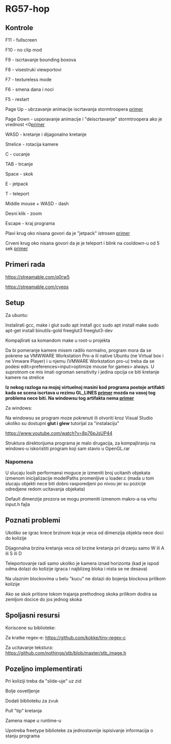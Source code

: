 # RG57-hop


## Kontrole

F11 - fullscreen

F10 - no clip mod

F9 - iscrtavanje bounding boxova

F8 - visestruki viewportovi

F7 - textureless mode

F6 - smena dana i noci

F5 - restart

Page Up - ubrzavanje animacije iscrtavanja stormtroopera [primer](https://gyazo.com/8d072249e81f36c8f0ac08080903c25f)

Page Down - usporavanje animacije i "deiscrtavanje" stormtroopera ako je vrednost <0[primer](https://gyazo.com/40bd200643d8cfd8ce6145194a407388)

WASD - kretanje i dijagonalno kretanje
 
Strelice - rotacija kamere

C - cucanje

TAB - trcanje

Space - skok

E - jetpack

T - teleport

Middle mouse + WASD - dash

Desni klik - zoom

Escape - kraj programa

Plavi krug oko nisana govori da je "jetpack" istrosen [primer](https://gyazo.com/39829cedca9250ff2d76b6d2d3365b02)

Crveni krug oko nisana govori da je je teleport i blink na cooldown-u od 5 sek [primer](https://gyazo.com/ae9c9c8d92ad44f0d73c8d08c2539232)
## Primeri rada
https://streamable.com/q0rw5

https://streamable.com/cyeps

## Setup

Za ubuntu:

Instalirati gcc, make i glut
sudo apt install gcc
sudo apt install make
sudo apt-get install binutils-gold freeglut3 freeglut3-dev 

Kompajlirati sa komandom make u root-u projekta

Da bi pomeranje kamere misem radilo normalno, program mora da se pokrene sa VMWWARE Workstation Pro-a ili native Ubuntu (ne Virtual box i ne Vmware Player) i u njemu (VMWARE Workstation pro-u) treba da se podesi edit>preferences>input>optimize mouse for games> always.
U suprotnom ce mis imati ogroman sensitivity i jedina opcija ce biti kretanje kamere na strelice

**Iz nekog razloga na mojoj virtuelnoj masini kod programa postoje artifakti kada se scena iscrtava u rezimu GL_LINES [primer](https://gyazo.com/fb9e1695cfcf707c4b7928b48d046156)
mozda na vasoj tog problema nece biti. Na windowsu tog artifakta nema [primer](https://gyazo.com/e42b0237a4c03971c76a8568a321619c)**


Za windows:

Na windowsu se program moze pokrenuti ili otvoriti kroz Visual Studio ukoliko su dostupni **glut i glew**
tutorijal za "instalaciju"

https://www.youtube.com/watch?v=8p76pJsUP44

Struktura direktorijuma programa je malo drugacija, za kompajliranju na windows-u iskoristiti program koji sam stavio u
OpenGL.rar

### Napomena
U slucaju losih performansi moguce je izmeniti broj ucitanih objekata izmenom inicijalizacije  modelPaths promenljive u loader.c (mada u tom slucaju objekti nece biti dobro rasporedjeni po nivou jer su pozicije odredjene redom ucitavanja objekata)

Default dimenzije prozora se mogu promeniti izmenom makro-a na vrhu input.h fajla

## Poznati problemi

Ukoliko se igrac krece brzinom koja je veca od dimenzija objekta nece doci do kolizije

Dijagonalna brzina kretanja veca od brzine kretanja pri drzanju samo W ili A ili S ili D

Teleportovanje radi samo ukoliko je kamera iznad horizonta 
(kad je ispod odma dolazi do kolizije igraca i najblizeg bloka i nista se ne desava)

Na ulaznim blockovima u belu "kucu" ne dolazi do bojenja blockova prilikom kolizije

Ako se skok pritisne tokom trajanja prethodnog skoka prilikom dodira sa zemljom docice do jos jednog skoka

## Spoljasni resursi

Koriscene su biblioteke:

Za kratke regex-e: https://github.com/kokke/tiny-regex-c

Za ucitavanje tekstura: https://github.com/nothings/stb/blob/master/stb_image.h


## Pozeljno implementirati

Pri koliziji treba da "slide-uje" uz zid

Bolje osvetljenje

Dodati biblioteku za zvuk

Pull "tip" kretanja

Zamena mape u runtime-u

Upotreba freetype biblioteke za jednostavnije ispisivanje informacija o stanju programa

